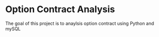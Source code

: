 # Option Contract Analysis

The goal of this project is to anaylsis option contract using Python and mySQL 
